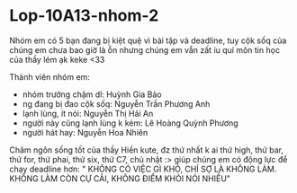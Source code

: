 # Lop-10A13-nhom-2
Nhóm em có 5 bạn đang bị kiệt quệ vì bài tập và deadline, tuy cộk sốq của chúng em chưa bao giờ là ỗn nhưng chúng em vẫn zất iu quí môn tin học của thầy lém ạk keke <33

Thành viên nhóm em: 
+ nhóm trưởng chậm dl: Huỳnh Gia Bảo
+ ng đang bị đao cộk sốq: Nguyễn Trần Phương Anh
+ lạnh lùng, ít nói: Nguyễn Thị Hải An
+ người này cũng lạnh lùng k kém: Lê Hoàng Quỳnh Phương
+ người hát hay: Nguyễn Hoa Nhiên

Châm ngôn sống tốt của thầy Hiền kute, đz thứ nhất k ai thứ high, thứ bar, thứ for, thứ phai, thứ six, thứ C7, chủ nhật :> giúp chúng em có động lực để chạy deadline hơn: " KHÔNG CÓ VIỆC GÌ KHÓ, CHỈ SỢ LÀ KHÔNG LÀM. KHÔNG LÀM CÒN CỰ CÃI, KHÔNG ĐIỂM KHỎI NÓI NHIỀU"
